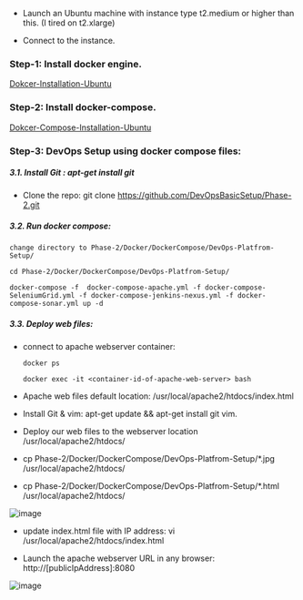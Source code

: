 
* Launch an Ubuntu machine with instance type t2.medium or higher than this. (I tired on t2.xlarge)

* Connect to the instance.

### Step-1: Install docker engine.

   [Dokcer-Installation-Ubuntu](https://github.com/DevOpsBasicSetup/Phase-2/blob/master/Docker/DockerEngine/2.1.Dokcer-Installation-Ubuntu.md)

### Step-2: Install docker-compose.

  [Dokcer-Compose-Installation-Ubuntu](https://github.com/DevOpsBasicSetup/Phase-2/blob/master/Docker/DockerCompose/Installation-and-example-1.md)

### Step-3: DevOps Setup using docker compose files:

##### 3.1. Install Git : apt-get install git

* Clone the repo: git clone https://github.com/DevOpsBasicSetup/Phase-2.git

##### 3.2. Run docker compose:

    change directory to Phase-2/Docker/DockerCompose/DevOps-Platfrom-Setup/

    cd Phase-2/Docker/DockerCompose/DevOps-Platfrom-Setup/

    docker-compose -f  docker-compose-apache.yml -f docker-compose-SeleniumGrid.yml -f docker-compose-jenkins-nexus.yml -f docker-compose-sonar.yml up -d
    
##### 3.3. Deploy web files:

* connect to apache webserver container: 

      docker ps
      
      docker exec -it <container-id-of-apache-web-server> bash

* Apache web files default location: /usr/local/apache2/htdocs/index.html

* Install Git & vim: apt-get update && apt-get install git vim.

* Deploy our web files to the webserver location /usr/local/apache2/htdocs/

* cp Phase-2/Docker/DockerCompose/DevOps-Platfrom-Setup/*.jpg /usr/local/apache2/htdocs/

* cp Phase-2/Docker/DockerCompose/DevOps-Platfrom-Setup/*.html /usr/local/apache2/htdocs/

![image](https://user-images.githubusercontent.com/24622526/44790055-c940b680-ab8d-11e8-8b66-993da66dc990.png)

* update index.html file with IP address: vi /usr/local/apache2/htdocs/index.html

* Launch the apache webserver URL in any browser: http://[publicIpAddress]:8080

![image](https://user-images.githubusercontent.com/24622526/44790187-35231f00-ab8e-11e8-9336-8afc2473a241.png)
